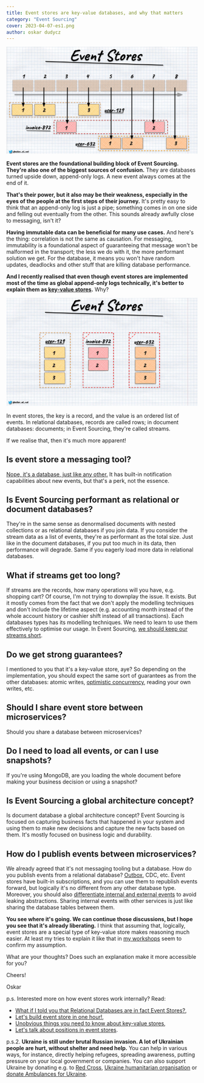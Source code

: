 ```yaml
---
title: Event stores are key-value databases, and why that matters
category: "Event Sourcing"
cover: 2023-04-07-es1.png
author: oskar dudycz
---
```


![cover](2023-04-07-es1.png)

**Event stores are the foundational building block of Event Sourcing. They're also one of the biggest sources of confusion.** They are databases turned upside down, append-only logs. A new event always comes at the end of it.

**That's their power, but it also may be their weakness, especially in the eyes of the people at the first steps of their journey.** It's pretty easy to think that an append-only log is just a pipe; something comes in on one side and felling out eventually from the other. This sounds already awfully close to messaging, isn't it?

**Having immutable data can be beneficial for many use cases.** And here's the thing: correlation is not the same as causation. For messaging, immutability is a foundational aspect of guaranteeing that message won't be malformed in the transport; the less we do with it, the more performant solution we get. For the database, it means you won't have random updates, deadlocks and other stuff that are killing database performance.

**And I recently realised that even though event stores are implemented most of the time as global append-only logs technically, it's better to explain them as [key-value stores](/en/key-value-stores/).** Why?

![cover](2023-04-07-es2.png)

In event stores, the key is a record, and the value is an ordered list of events. In relational databases, records are called rows; in document databases: documents; in Event Sourcing, they're called streams.

If we realise that, then it's much more apparent!

## **Is event store a messaging tool?**

[Nope, it's a database, just like any other.](/en/event_streaming_is_not_event_sourcing/) It has built-in notification capabilities about new events, but that's a perk, not the essence.

## **Is Event Sourcing performant as relational or document databases?**

They're in the same sense as denormalised documents with nested collections or as relational databases if you join data. If you consider the stream data as a list of events, they're as performant as the total size. Just like in the document databases, if you put too much in its data, then performance will degrade. Same if you eagerly load more data in relational databases.

## **What if streams get too long?**

If streams are the records, how many operations will you have, e.g. shopping cart? Of course, I'm not trying to downplay the issue. It exists. But it mostly comes from the fact that we don't apply the modelling techniques and don't include the lifetime aspect (e.g. accounting month instead of the whole account history or cashier shift instead of all transactions). Each databases types has its modelling techniques. We need to learn to use them effectively to optimise our usage. In Event Sourcing, [we should keep our streams short](https://www.youtube.com/watch?v=gG6DGmYKk4I).

## **Do we get strong guarantees?**

I mentioned to you that it's a key-value store, aye? So depending on the implementation, you should expect the same sort of guarantees as from the other databases: atomic writes, [optimistic concurrency](/en/optimistic_concurrency_for_pessimistic_times/), reading your own writes, etc.

## **Should I share event store between microservices?**

Should you share a database between microservices?

## **Do I need to load all events, or can I use snapshots?**

If you're using MongoDB, are you loading the whole document before making your business decision or using a snapshot?

## **Is Event Sourcing a global architecture concept?**

Is document database a global architecture concept? Event Sourcing is focused on capturing business facts that happened in your system and using them to make new decisions and capture the new facts based on them. It's mostly focused on business logic and durability.

## **How do I publish events between microservices?**

We already agreed that it's not messaging tooling but a database. How do you publish events from a relational database? [Outbox](/en/outbox_inbox_patterns_and_delivery_guarantees_explained/), CDC, etc. Event stores have built-in subscriptions, and you can use them to republish events forward, but logically it's no different from any other database type. Moreover, you should also [differentiate internal and external events](/en/events_should_be_as_small_as_possible/) to avoid leaking abstractions. Sharing internal events with other services is just like sharing the database tables between them.

**You see where it's going. We can continue those discussions, but I hope you see that it's already liberating.** I think that assuming that, logically, event stores are a special type of key-value store makes reasoning much easier.  At least my tries to explain it like that in [my workshops](/en/training/) seem to confirm my assumption.

What are your thoughts? Does such an explanation make it more accessible for you?

Cheers!

Oskar

p.s. Interested more on how event stores work internally? Read:
- [What if I told you that Relational Databases are in fact Event Stores?](/en/relational_databases_are_event_stores/),
- [Let's build event store in one hour!](/en/lets_build_event_store_in_one_hour/),
- [Unobvious things you need to know about key-value stores](/en/key-value-stores/),
- [Let's talk about positions in event stores](/en/lets_talk_about_positions_in_event_stores/).

p.s.2. **Ukraine is still under brutal Russian invasion. A lot of Ukrainian people are hurt, without shelter and need help.** You can help in various ways, for instance, directly helping refugees, spreading awareness, putting pressure on your local government or companies. You can also support Ukraine by donating e.g. to [Red Cross](https://www.icrc.org/en/donate/ukraine), [Ukraine humanitarian organisation](https://savelife.in.ua/en/donate/) or [donate Ambulances for Ukraine](https://www.gofundme.com/f/help-to-save-the-lives-of-civilians-in-a-war-zone).
